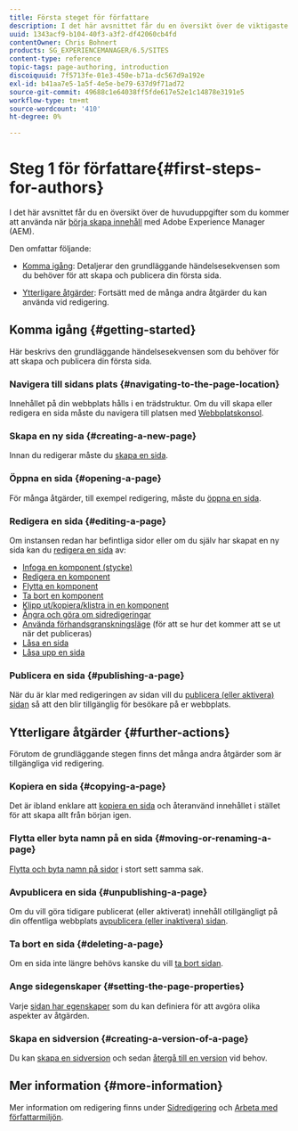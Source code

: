 ```yaml
---
title: Första steget för författare
description: I det här avsnittet får du en översikt över de viktigaste uppgifterna som du använder när du redigerar innehåll med Adobe Experience Manager (AEM).
uuid: 1343acf9-b104-40f3-a3f2-df42060cb4fd
contentOwner: Chris Bohnert
products: SG_EXPERIENCEMANAGER/6.5/SITES
content-type: reference
topic-tags: page-authoring, introduction
discoiquuid: 7f5713fe-01e3-450e-b71a-dc567d9a192e
exl-id: b41aa7e5-1a5f-4e5e-be79-637d9f71ad72
source-git-commit: 49688c1e64038ff5fde617e52e1c14878e3191e5
workflow-type: tm+mt
source-wordcount: '410'
ht-degree: 0%

---
```


# Steg 1 för författare{#first-steps-for-authors}

I det här avsnittet får du en översikt över de huvuduppgifter som du kommer att använda när [börja skapa innehåll](/help/sites-authoring/author.md#concept-of-authoring-and-publishing) med Adobe Experience Manager (AEM).

Den omfattar följande:

* [Komma igång](#getting-started): Detaljerar den grundläggande händelsesekvensen som du behöver för att skapa och publicera din första sida.

* [Ytterligare åtgärder](#further-actions): Fortsätt med de många andra åtgärder du kan använda vid redigering.

## Komma igång {#getting-started}

Här beskrivs den grundläggande händelsesekvensen som du behöver för att skapa och publicera din första sida.

### Navigera till sidans plats {#navigating-to-the-page-location}

Innehållet på din webbplats hålls i en trädstruktur. Om du vill skapa eller redigera en sida måste du navigera till platsen med [Webbplatskonsol](/help/sites-classic-ui-authoring/author-env-basic-handling.md#navigating-with-the-websites-console).

### Skapa en ny sida {#creating-a-new-page}

Innan du redigerar måste du [skapa en sida](/help/sites-classic-ui-authoring/classic-page-author-manage-pages.md#creating-a-new-page).

### Öppna en sida {#opening-a-page}

För många åtgärder, till exempel redigering, måste du [öppna en sida](/help/sites-classic-ui-authoring/classic-page-author-manage-pages.md#opening-a-page-for-editing).

### Redigera en sida {#editing-a-page}

Om instansen redan har befintliga sidor eller om du själv har skapat en ny sida kan du [redigera en sida](/help/sites-classic-ui-authoring/classic-page-author-edit-content.md) av:

* [Infoga en komponent (stycke)](/help/sites-classic-ui-authoring/classic-page-author-edit-content.md#inserting-a-component)
* [Redigera en komponent](/help/sites-classic-ui-authoring/classic-page-author-edit-content.md#editing-a-component-content-and-properties)
* [Flytta en komponent](/help/sites-classic-ui-authoring/classic-page-author-edit-content.md#moving-a-component)
* [Ta bort en komponent](/help/sites-classic-ui-authoring/classic-page-author-edit-content.md#deleting-a-component)
* [Klipp ut/kopiera/klistra in en komponent](/help/sites-classic-ui-authoring/classic-page-author-edit-content.md#cut-copy-paste-a-component)
* [Ångra och göra om sidredigeringar](/help/sites-classic-ui-authoring/classic-page-author-edit-content.md#undoing-and-redoing-page-edits)
* [Använda förhandsgranskningsläge](/help/sites-classic-ui-authoring/classic-page-author-edit-content.md#previewing-pages) (för att se hur det kommer att se ut när det publiceras)
* [Låsa en sida](/help/sites-classic-ui-authoring/classic-page-author-edit-content.md#locking-a-page)
* [Låsa upp en sida](/help/sites-classic-ui-authoring/classic-page-author-edit-content.md#unlocking-a-page)

### Publicera en sida {#publishing-a-page}

När du är klar med redigeringen av sidan vill du [publicera (eller aktivera) sidan](/help/sites-classic-ui-authoring/classic-page-author-publish-pages.md#main-pars-title-10) så att den blir tillgänglig för besökare på er webbplats.

## Ytterligare åtgärder {#further-actions}

Förutom de grundläggande stegen finns det många andra åtgärder som är tillgängliga vid redigering.

### Kopiera en sida {#copying-a-page}

Det är ibland enklare att [kopiera en sida](/help/sites-classic-ui-authoring/classic-page-author-manage-pages.md#copying-and-pasting-a-page) och återanvänd innehållet i stället för att skapa allt från början igen.

### Flytta eller byta namn på en sida {#moving-or-renaming-a-page}

[Flytta och byta namn på sidor](/help/sites-classic-ui-authoring/classic-page-author-manage-pages.md#moving-or-renaming-page) i stort sett samma sak.

### Avpublicera en sida {#unpublishing-a-page}

Om du vill göra tidigare publicerat (eller aktiverat) innehåll otillgängligt på din offentliga webbplats [avpublicera (eller inaktivera) sidan](/help/sites-classic-ui-authoring/classic-page-author-publish-pages.md#unpublishing-a-page).

### Ta bort en sida {#deleting-a-page}

Om en sida inte längre behövs kanske du vill [ta bort sidan](/help/sites-classic-ui-authoring/classic-page-author-manage-pages.md#deleting-a-page).

### Ange sidegenskaper {#setting-the-page-properties}

Varje [sidan har egenskaper](/help/sites-classic-ui-authoring/classic-page-author-edit-page-properties.md) som du kan definiera för att avgöra olika aspekter av åtgärden.

### Skapa en sidversion {#creating-a-version-of-a-page}

Du kan [skapa en sidversion](/help/sites-classic-ui-authoring/classic-page-author-work-with-versions.md#creating-a-new-version) och sedan [återgå till en version](/help/sites-classic-ui-authoring/classic-page-author-work-with-versions.md#restoring-a-page-version-from-sidekick) vid behov.

## Mer information {#more-information}

Mer information om redigering finns under [Sidredigering](/help/sites-classic-ui-authoring/classic-page-author.md) och [Arbeta med författarmiljön](/help/sites-classic-ui-authoring/author-env.md).
